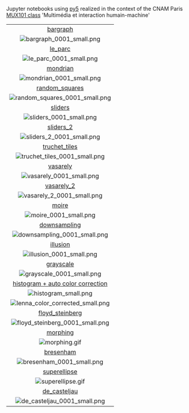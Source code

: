 Jupyter notebooks using [py5](https://py5coding.org/) realized in the context of the CNAM Paris [MUX101 class](https://formation.cnam.fr/rechercher-par-discipline/multimedia-et-interaction-humain-machine-1085793.kjsp) 'Multimédia et interaction humain-machine'

|   |
|:---:|
|[bargraph](bargraph.ipynb)|
|![bargraph_0001_small.png](bargraph_0001_small.png)|
|[le_parc](le_parc.ipynb)|
|![le_parc_0001_small.png](le_parc_0001_small.png)|
|[mondrian](mondrian.ipynb)|
|![mondrian_0001_small.png](mondrian_0001_small.png)|
|[random_squares](random_squares.ipynb)|
|![random_squares_0001_small.png](random_squares_0001_small.png)|
|[sliders](sliders.ipynb)|
|![sliders_0001_small.png](sliders_0001_small.png)|
|[sliders_2](sliders_2.ipynb)|
|![sliders_2_0001_small.png](sliders_2_0001_small.png)|
|[truchet_tiles](truchet_tiles.ipynb)|
|![truchet_tiles_0001_small.png](truchet_tiles_0001_small.png)|
|[vasarely](vasarely.ipynb)|
|![vasarely_0001_small.png](vasarely_0001_small.png)|
|[vasarely_2](vasarely_2.ipynb)|
|![vasarely_2_0001_small.png](vasarely_2_0001_small.png)|
|[moire](moire.ipynb)|
|![moire_0001_small.png](moire_0001_small.png)|
|[downsampling](downsampling.ipynb)|
|![downsampling_0001_small.png](downsampling_0001_small.png)|
|[illusion](illusion.ipynb)|
|![illusion_0001_small.png](illusion_0001_small.png)|
|[grayscale](grayscale.ipynb)|
|![grayscale_0001_small.png](grayscale_0001_small.png)|
|[histogram + auto color correction](histogram.ipynb)|
|![histogram_small.png](histogram_small.png)|
|![lenna_color_corrected_small.png](lenna_color_corrected_small.png)|
|[floyd_steinberg](floyd_steinberg.ipynb)|
|![floyd_steinberg_0001_small.png](floyd_steinberg_0001_small.png)|
|[morphing](morphing.ipynb)|
|![morphing.gif](morphing.gif)|
|[bresenham](bresenham.ipynb)|
|![bresenham_0001_small.png](bresenham_0001_small.png)|
|[superellipse](superellipse.ipynb)|
|![superellipse.gif](superellipse.gif)|
|[de_casteljau](de_casteljau.ipynb)||![de_casteljau_0001_small.png](de_casteljau_0001_small.png)|